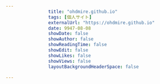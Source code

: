 ---
                title: "ohdmire.github.io"
                tags: [個人サイト]
                externalUrl: "https://ohdmire.github.io"
                date: 9947-08-08
                showDate: false
                showAuthor: false
                showReadingTime: false
                showEdit: false
                showLikes: false
                showViews: false
                layoutBackgroundHeaderSpace: false
                ---

